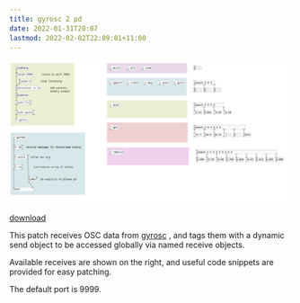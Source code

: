 ```yaml
---
title: gyrosc 2 pd
date: 2022-01-31T20:07
lastmod: 2022-02-02T22:09:01+11:00
---
```


![Pasted image 20220129134527.png](assets/Pasted%20image%2020220129134527.png)

[download](assets/gyrosc2pd.pd)

This patch receives OSC data from [gyrosc](https://www.bitshapesoftware.com/instruments/gyrosc/) , and tags them with a dynamic send object to be accessed globally via named receive objects. 

Available receives are shown on the right, and useful code snippets are provided for easy patching.

The default port is 9999.